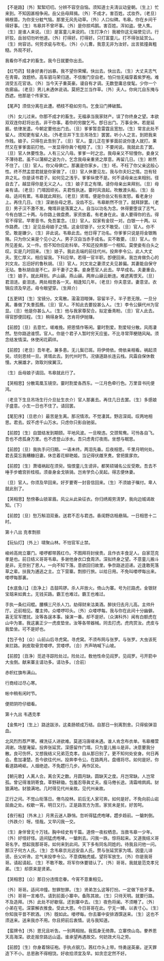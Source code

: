<!-- { "loadSidebar": true } -->
【不是路】〔外〕絮絮叨叨。分辨不容空自恼。须知道士夫淸议动皇朝。〔生上〕忙来到。不知因甚相争闹。岳父岳母拜揖。〔外〕不成才。害百姓。忒妆乔。〔老旦〕祸根苗。为你支分躭气恼。那里无风先动草。〔外〕人口似碑。韦皋。你在乡间干得好事。〔生〕韦皋并不曾坏事。〔外〕是你掠鸡鹅。害百姓。浑如盗。使人焦。〔生〕是谁人来说。〔旦〕是富童儿来说的。〔生打净介〕我被你这无端使见识。行奸狡。岳翁切勿听他道。〔外〕打得好。打得好。只打富童儿。打不得张延赏么。〔生〕尙容访。何劳求疵与吹毛。〔外〕小儿曹。我意无非为汝好。出言抵撞眞粗糙。外观不好。

我看你不成才的畜生。我今日就要你出去。 

【红芍药】轻身好勇行凶暴。我不望你荣耀。快出去。快出去。〔生〕大丈夫志气在靑霄。效题桥。高车驷马荣归道。不信衡门空自老。怕只怕无福穿着紫罗袍。难消受五花官诰。〔外〕当今天子重英豪。谩自有才调。无数登庸总俊髦。少你一个佐廊庙。〔老旦〕男儿未遇休说诮。莫把芝兰当作草。〔外〕夫人。你尙兀自东掩与西遮。他那是个传家宝。

【尾声】须信分离在此遭。栖枝不稳如穷鸟。乞食沿门捧破瓢。

〔外〕女儿过来。你那不成才的畜生。无福承当我家财产。误了你终身之望。本欲双双连你赶将出去。非干你事。着你的穷酸乞丐。卽日出门。万事全休。若是延捱。依律发遣。今朝定要他出门去。〔旦〕爹爹暂息雷霆且宽恕。〔生〕常言此处不留人。须知更有留人处。〔外老旦并下生旦吊场生〕罢罢。听小人之言。到把我来作贱。娘子。只得在此吿别了。〔旦〕官人。童儿正在爹爹面前说你逢人就打。果然又在爹爹面前打他。一发显得你眞个粗糙了。〔生〕不要闲说。我就此去了罢。〔旦〕官人休要性急。人有三父八母。爹爹一时之忿。我母亲又不轻慢你。妾身又不薄待君。虽不以蒲柳之姿为介。乞念我母亲重贤之厚意。再留几日。〔生〕断然不住了。〔旦〕官人。你父母俱亡。那裏是你家乡。〔生〕呸。不枉了你父亲这般心性。终不然孟尝君就是你家做了。〔旦〕官人休要见左。我与你夫妇之情。岂有轻弃之礼。你是读书君子。如何见之浅乎。爹爹纵使不是。何不请母亲出来相别。径自去了。越显得你是无义之人。〔生〕娘子言之有理。请你母亲出来拜别。〔旦〕母亲有请。〔老旦〕门壻因顽劣。夫君性执迷。霎时风浪起。吹散渡头船。〔生〕岳母。适间有累。韦皋就此拜别。〔老旦〕贤壻。便是你岳父有些发怒。看老身分上。再住几日。〔生〕深谢岳母之恩。没齿不忘。韦皋断然不住了。就拜辞罢。〔老旦〕男子汉不激不发。俺壻非是落寞之人。自当以功名为念。休得要堕误了志气。今有白银二十两。与你路上做盘费。家资放着。有老身在此。谁人要得你的去。得官不得官。早寄音书。免吾罣念。〔旦〕官人。奴家有金钗一对。白银一十两。以作路费。〔生〕足见岳母娘子之情。这金钗银子。分文不敢受。〔旦〕官人。你不受。敢是嫌少。〔生〕非此说。韦皋此去。他日得了功名。你爹爹只说是将金银贿赂。只为你父亲是个见小之人。男子汉自当赤手成名。实不敢要。〔旦〕官人。你所见差矣。又一件。但不知你应赴科举。不知还投奔那一个相知。莫使妾有白头之叹。实是几时回来。〔生〕娘子。我此去端的前往代州。投奔李令公。此人大丈夫。宽仁厚义。相应留我。下科应举。若得一官半职。卽便回来。我岂肯做负心的刘文龙。忘旧好的鲁秋胡。〔旦〕官人。刘文龙之妻须丈夫见甚偏。其妻能自保守无玷。鲁秋胡自是不仁。非干妻子之事。妾身愿官人此去。早早成名。夫妻重会。〔生〕娘子。就此拜别。庐山巓。燕山巓。两岸山巓云断连。难遮离恨天。〔旦〕君泪涟。妾泪涟。两处相思各一天。相逢知几年。〔老旦〕你夫意坚。妻意坚。衣锦应须及早还。毋令眼望穿。〔生拜介〕 

【五更转】〔生〕宝镜分。文鸾散。溋溋泪暗弹。容留半子。半子恩无限。一旦分离。番做了失羣孤鴈。〔旦〕官人。不知此去要投甚么人。〔生〕李令公鎭代州为官显。〔旦〕他是你甚么人。〔生〕他与我家尊契合。拟定垂靑盼。〔旦〕官人此去。得官卽便回程。〔生〕稍得身荣。怎肯将伊抛赚。

【前腔】〔旦〕去意忙。嗟难挽。把恩情作等闲。霎时割爱。割爱轻分散。风雨凄然。愁你路途谁惯。官人。你是个君子人暂时穷天应鉴。不比寻常萍梗随风飐。须念结发情深。休使闲花羁绊。

【前腔】〔老旦〕吾年老。兼多患。无儿鬓已斑。将伊倚依。倚依亲相看。祸起须臾。顷刻恩倾一旦。贤壻此去。到代州时节。况値道路长连云栈。风霜自保休敎慢。大展雄才。效取刘侯翼汉。

〔生〕岳母娘子请回。韦皋就此行了。 

【哭相思】分散鸾凰玉镜空。霎时割爱各西东。一江月色牵行色。万里音书托便鸿。

〔老旦下生旦吊场生行介旦扯生衣介〕官人那裏去。再住几日去罢。〔生〕多感娘子盛意。小生一日也不住了。请回罢。 

【尾犯序】〔旦悲介〕最苦是生离。那况情浓。不觉凄其。野店深闺。叹两地相思。君去。奴不虑千山万水。只虑你只影自驰驱。

【前腔】〔生〕自盟结发到期颐。平地风波。一旦暌违。交颈鸳鸯。可怜各自飞。吾也不虑孤身万里。也不虑登山涉水。吾只虑靑灯夜雨。坐想与眠思。

【前腔】〔旦〕我执手问归期。一语未终。两泪先垂。后夜相思。千里月明何处。君去莫忘我糟糠旧妻。休恋着花柳艳姬。当记得伏雌烹煑。曾把扊扅炊。

【前腔】〔生〕萧墙祸起在须臾。恼恨童儿生谤非。都笑硕辅名公反受欺。吾去不唾手步蟾宫折桂枝。须奋身金戈铁骑。岂肯学负心吴起。得志便休妻。

〔旦〕官人。你须及早回来。好歹要寄一封音信回来。〔生〕不须娘子嘱付。卑人就此别了。 

【哭相思】愁傍春山锁翠眉。风尘从此染征衣。你归绣阁劳淸梦。我向边城谒故知。〔下〕 

【前腔】〔旦〕愁万斛泪双垂。送君不忍与君违。香闺野店相悬隔。一日相思十二时。 

第十八出
克孝剽掠

【玩仙灯】〔外上〕啸聚山林。不怕官军止禁。

峻岭高岗立寨门。喽啰都带茜红巾。不图拜将封侯贵。且作衣丰食足人。自家范克孝是也。前日结义哥哥韦皋。多谢他身衣口食周济。深拟终身之望。不意童儿搬斗是非。无奈别了恩人。一向不知下落。意欲回归故里。争奈路途迢递。近逢敢死落草之辈。扶我为逋逃之主。立下营寨。剽掠行旅。以给日用。不免叫喽啰每出来。喽啰每那裏。 

【水底鱼儿】〔丑净上〕击鼓鸣锣。杀人幷放火。倚山为寨。号为拦路虎。金银财宝刼来如粪土。无钱买路。霸王也难过。霸王也难过。

手执一条红闷棍。腰横三尺杀人刀。劫得财来沽美酒。醉扶归去月儿高。主帅升厅。近前相见。覆主帅。众喽啰叩头。〔外〕众喽啰每。我与你在此间十分幽僻。喜无官军搅扰。汝等各逞本事。操演一番。却不是好。〔众演科外〕闻有白额虎在山中为害。我这裏正少一虎皮垫坐。汝等各带器械。同去打虎。虎肉赏汝。虎皮与我垫坐。可不是好也。 

【包子令】〔众〕山前山后寻虎窝。寻虎窝。不须布网与张罗。与张罗。大虫该死来拦路。剥皮取骨赏喽啰。赏喽啰。〔合〕齐声呐喊下山坡。

【前腔】〔丑净〕觅迹寻踪险处过。险处过。敎他性命见阎罗。见阎罗。弓开箭中大虫倒。献来寨主请功多。请功多。〔合前〕 

赤帜红旗布满山。



行商经过尽心寒。

帐中稍有闲时节。



便把阴符仔细看。 

第十九出
韦遇克孝

【金焦叶】〔生上〕路途跋涉。这柔肠顿成万结。自那日一别离割舍。只得偷弹泪血。

北风烈烈荐严寒。裸洗征人进欲难。莫道冯唐嗟未遇。谁人肯念布衣单。韦皋椿萱凋谢。场屋淹留。投奔张延赏。深感留作门壻。只为童儿搬斗是非。决意要我分散。良可伤怀。又想我结义兄弟范克孝。自从那日别了。更不知何处安身。何日再会。愈加凄楚。吾今欲往代州。投奔李令公。在路两月。盘缠将尽。如何是好。你看道路崎岖。人烟绝迹。不免趱行几步。再作区处。 

【朝元歌】人离人合。离合天之数。月圆月缺。圆缺天之度。月岂常缺。人岂常孤。曾记得淮阴寄食。莘野耕锄。包羞忍辱眞丈夫。瘦马倦长途。淸霜啼鹧鸪。豺狼满地。豺狼满地。几时得见代州亲故。见代州亲故。

正行之间。不觉山衔落日。倦鸟投林。前后无人家可奔。如何是好。不免向前山岩屈曲之处。权歇一宵。明日又行。正是路苦方为苦。家贫未是贫。好苦呵。 

【夜行船】〔外末上〕月黑云迷人静悄。忽听得猛虎咆哮。趱步趋前。一鎗刺倒。〔外跌介〕呀。怪哉。又早闪我一交。

〔生〕身伴曾无十万钱。胸中经史有千篇。道傍一夜权栖息。当救韦皋一少年。〔外〕好怪好怪。适间猛虎咆哮。一鎗刺去。闪我一跌。惊将起来。又道我结义哥哥名字。想起我那哥哥。如何来到此间。天下多有同名同姓的。待我且问他一问。那汉子何方人氏。〔生〕念韦皋京兆远安县人氏。赘与张延赏家为壻。因童儿诽谤。岳父听谗。忿气来投李令公。不意偶触虎威。望将军放生。〔外〕你是我哥哥。请起请起。〔生〕不敢不敢。将军你休要错认了。〔外〕哥哥。我就是范克孝兄弟。〔生〕却原来是贤弟。 

【哭相思】〔众〕那日分违情恋眷。今宵不意重相见。

〔外〕哥哥。适间冲撞。恕罪恕罪。〔生〕贤弟怎么这等打扮。一定做下些歹事。〔外〕哥哥一言难尽。请到前面小寨中。备陈其故。〔生〕只待天明。就要行路。不及造拜。〔外〕此处不好歇宿。还到寨中去。〔生〕夜色将阑。不须睡了。〔外〕小弟在宅。深蒙解衣推食。受此大恩。今日哥哥在此。宁无一罇。以表寸心。〔生〕你知我平昔不飮酒。〔外〕旣如此。喽啰每。你去寨中安排酒馔送来。〔生〕这也不须送来。送来我亦不用。你且把前后衷情。说与我知道。 

【蛮牌令】〔外〕恩兄且听吿。一别两相抛。我孤身无倚靠。立寨傍山岛。豢养恩天高海深。欲走报奈路远山遥。谁承望再遇故交。何妨效犬马之劳。

【前腔】〔生〕你身着锦征袍。手执点钢刀。茜红巾头上带。恃勇逞英豪。逆天罪造下不小。总恩赦不得相饶。好收拾须宜及早。如贪恋定然不好。

